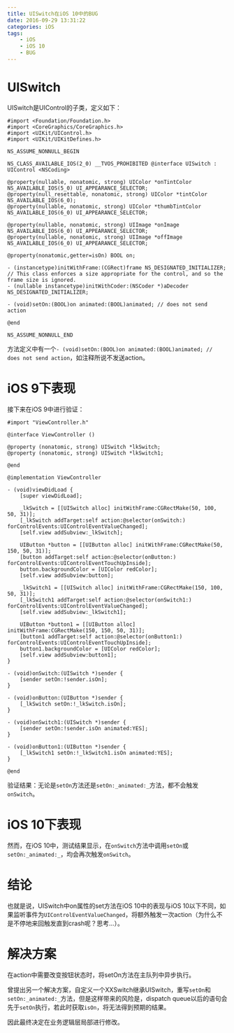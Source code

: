 ```yaml
---
title: UISwitch在iOS 10中的BUG
date: 2016-09-29 13:31:22
categories: iOS
tags: 
    - iOS
    - iOS 10
    - BUG
---
```


# UISwitch
UISwitch是UIControl的子类，定义如下：
```
#import <Foundation/Foundation.h>
#import <CoreGraphics/CoreGraphics.h>
#import <UIKit/UIControl.h>
#import <UIKit/UIKitDefines.h>

NS_ASSUME_NONNULL_BEGIN

NS_CLASS_AVAILABLE_IOS(2_0) __TVOS_PROHIBITED @interface UISwitch : UIControl <NSCoding>

@property(nullable, nonatomic, strong) UIColor *onTintColor NS_AVAILABLE_IOS(5_0) UI_APPEARANCE_SELECTOR;
@property(null_resettable, nonatomic, strong) UIColor *tintColor NS_AVAILABLE_IOS(6_0);
@property(nullable, nonatomic, strong) UIColor *thumbTintColor NS_AVAILABLE_IOS(6_0) UI_APPEARANCE_SELECTOR;

@property(nullable, nonatomic, strong) UIImage *onImage NS_AVAILABLE_IOS(6_0) UI_APPEARANCE_SELECTOR;
@property(nullable, nonatomic, strong) UIImage *offImage NS_AVAILABLE_IOS(6_0) UI_APPEARANCE_SELECTOR;

@property(nonatomic,getter=isOn) BOOL on;

- (instancetype)initWithFrame:(CGRect)frame NS_DESIGNATED_INITIALIZER;      // This class enforces a size appropriate for the control, and so the frame size is ignored.
- (nullable instancetype)initWithCoder:(NSCoder *)aDecoder NS_DESIGNATED_INITIALIZER;

- (void)setOn:(BOOL)on animated:(BOOL)animated; // does not send action

@end

NS_ASSUME_NONNULL_END
```

方法定义中有一个`- (void)setOn:(BOOL)on animated:(BOOL)animated; // does not send action`，如注释所说不发送action。
<!-- more -->

# iOS 9下表现
接下来在iOS 9中进行验证：
```
#import "ViewController.h"

@interface ViewController ()

@property (nonatomic, strong) UISwitch *lkSwitch;
@property (nonatomic, strong) UISwitch *lkSwitch1;

@end

@implementation ViewController

- (void)viewDidLoad {
    [super viewDidLoad];
    
    _lkSwitch = [[UISwitch alloc] initWithFrame:CGRectMake(50, 100, 50, 31)];
    [_lkSwitch addTarget:self action:@selector(onSwitch:) forControlEvents:UIControlEventValueChanged];
    [self.view addSubview:_lkSwitch];
    
    UIButton *button = [[UIButton alloc] initWithFrame:CGRectMake(50, 150, 50, 31)];
    [button addTarget:self action:@selector(onButton:) forControlEvents:UIControlEventTouchUpInside];
    button.backgroundColor = [UIColor redColor];
    [self.view addSubview:button];
    
    _lkSwitch1 = [[UISwitch alloc] initWithFrame:CGRectMake(150, 100, 50, 31)];
    [_lkSwitch1 addTarget:self action:@selector(onSwitch1:) forControlEvents:UIControlEventValueChanged];
    [self.view addSubview:_lkSwitch1];
    
    UIButton *button1 = [[UIButton alloc] initWithFrame:CGRectMake(150, 150, 50, 31)];
    [button1 addTarget:self action:@selector(onButton1:) forControlEvents:UIControlEventTouchUpInside];
    button1.backgroundColor = [UIColor redColor];
    [self.view addSubview:button1];
}

- (void)onSwitch:(UISwitch *)sender {
    [sender setOn:!sender.isOn];
}

- (void)onButton:(UIButton *)sender {
    [_lkSwitch setOn:!_lkSwitch.isOn];
}

- (void)onSwitch1:(UISwitch *)sender {
    [sender setOn:!sender.isOn animated:YES];
}

- (void)onButton1:(UIButton *)sender {
    [_lkSwitch1 setOn:!_lkSwitch1.isOn animated:YES];
}

@end
```
验证结果：无论是`setOn`方法还是`setOn:_animated:_`方法，都不会触发`onSwitch`。

# iOS 10下表现
然而，在iOS 10中，测试结果显示，在`onSwitch`方法中调用`setOn`或`setOn:_animated:_`，均会再次触发`onSwitch`。

# 结论
也就是说，UISwitch中on属性的set方法在iOS 10中的表现与iOS 10以下不同，如果监听事件为`UIControlEventValueChanged`，将额外触发一次action（为什么不是不停地来回触发直到crash呢？思考...）。

# 解决方案
在action中需要改变按钮状态时，将setOn方法在主队列中异步执行。

曾提出另一个解决方案，自定义一个XXSwitch继承UISwitch，重写`setOn`和`setOn:_animated:_`方法，但是这样带来的风险是，dispatch queue以后的语句会先于`setOn`执行，若此时获取`isOn`，将无法得到预期的结果。

因此最终决定在业务逻辑层局部进行修改。
